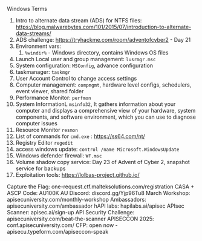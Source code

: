Windows Terms

1. Intro to alternate data stream (ADS) for NTFS files: https://blog.malwarebytes.com/101/2015/07/introduction-to-alternate-data-streams/
2. ADS challenge: https://tryhackme.com/room/adventofcyber2 - Day 21
3. Environment vars:
    1. `%windir%` - Windows directory, contains Windows OS files
4. Launch Local user and group management: `lusrmgr.msc`
5. System configuration: `MSConfig`, advance configuration 
6. taskmanager: `taskmgr`
7. User Account Control to change access settings
8. Computer management: `compmgmt`, hardware level configs, schedulers, event viewer, shared folder
9. Performance Monitor: `perfmon`
10. System InformationL `msinfo32`, It gathers information about your computer and displays a comprehensive view of your hardware, system components, and software environment, which you can use to diagnose computer issues
11. Resource Monitor `resmon`
12. List of commands for `cmd.exe` : https://ss64.com/nt/
13. Registry Editor `regedit`
14. access windows update: `control /name Microsoft.WindowsUpdate`
15. Windows defender firewall: `WF.msc`
16. Volume shadow copy service: Day 23 of Advent of Cyber 2, snapshot service for backups
17. Exploitation tools: https://lolbas-project.github.io/







Capture the Flag: one-request.ctf.malteksolutions.com/registration
CASA + ASCP Code: AU100K
AU Discord: discord.gg/Yjp96Tu8
March Workshop: apisecuniversity.com/monthly-workshop
Ambassadors: apisecuniversity.com/ambassador
hAPI labs: hapilabs.ai/apisec
APIsec Scanner: apisec.ai/sign-up
API Security Challenge: apisecuniversity.com/beat-the-scanner
APISECCON 2025: conf.apisecuniversity.com/
CFP: open now - apisecu.typeform.com/apiseccon-speak




